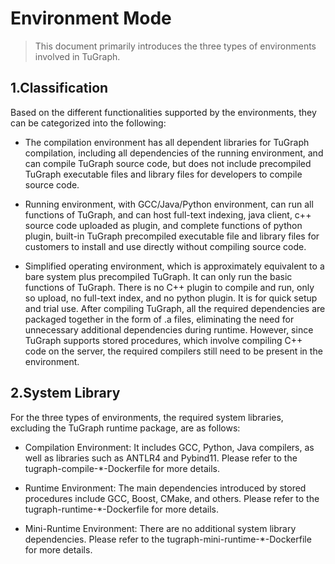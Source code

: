 # Environment Mode

> This document primarily introduces the three types of environments involved in TuGraph.

## 1.Classification

Based on the different functionalities supported by the environments, they can be categorized into the following:

* The compilation environment has all dependent libraries for TuGraph compilation, including all dependencies of the running environment, and can compile TuGraph source code, but does not include precompiled TuGraph executable files and library files for developers to compile source code.

* Running environment, with GCC/Java/Python environment, can run all functions of TuGraph, and can host full-text indexing, java client, c++ source code uploaded as plugin, and complete functions of python plugin, built-in TuGraph precompiled executable file and library files for customers to install and use directly without compiling source code.

* Simplified operating environment, which is approximately equivalent to a bare system plus precompiled TuGraph. It can only run the basic functions of TuGraph. There is no C++ plugin to compile and run, only so upload, no full-text index, and no python plugin. It is for quick setup and trial use.
After compiling TuGraph, all the required dependencies are packaged together in the form of .a files, eliminating the need for unnecessary additional dependencies during runtime. However, since TuGraph supports stored procedures, which involve compiling C++ code on the server, the required compilers still need to be present in the environment.

## 2.System Library

For the three types of environments, the required system libraries, excluding the TuGraph runtime package, are as follows:

* Compilation Environment: It includes GCC, Python, Java compilers, as well as libraries such as ANTLR4 and Pybind11. Please refer to the tugraph-compile-*-Dockerfile for more details.

* Runtime Environment: The main dependencies introduced by stored procedures include GCC, Boost, CMake, and others. Please refer to the tugraph-runtime-*-Dockerfile for more details.

* Mini-Runtime Environment: There are no additional system library dependencies. Please refer to the tugraph-mini-runtime-*-Dockerfile for more details.

